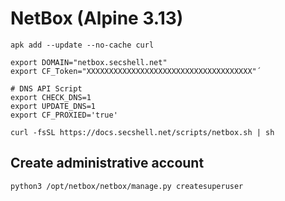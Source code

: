 # NetBox (Alpine 3.13)

```shell
apk add --update --no-cache curl

export DOMAIN="netbox.secshell.net"
export CF_Token="XXXXXXXXXXXXXXXXXXXXXXXXXXXXXXXXXXXXX"´

# DNS API Script
export CHECK_DNS=1
export UPDATE_DNS=1
export CF_PROXIED='true'

curl -fsSL https://docs.secshell.net/scripts/netbox.sh | sh
```

## Create administrative account
```sh
python3 /opt/netbox/netbox/manage.py createsuperuser
```
